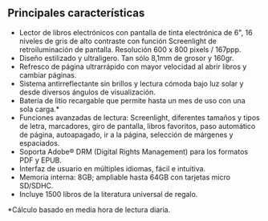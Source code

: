 ## Principales características

- Lector de libros electrónicos con pantalla de tinta electrónica de 6", 16 niveles de gris de alto contraste con función Screenlight de retroiluminación de pantalla. Resolución 600 x 800 pixels / 167ppp. 
- Diseño estilizado y ultraligero. Tan sólo 8,1mm de grosor y 160gr.
- Refresco de página ultrarrápido con mayor velocidad al abrir libros y cambiar páginas.
- Sistema antirreflectante sin brillos y lectura cómoda bajo luz solar y desde diversos ángulos de visualización.
- Batería de litio recargable que permite hasta un mes de uso con una sola carga.*
- Funciones avanzadas de lectura: Screenlight, diferentes tamaños y tipos de letra, marcadores, giro de pantalla, libros favoritos, paso automático de página, autoapagado, ir a la página, selección de márgenes y espaciados.
- Soporta Adobe® DRM (Digital Rights Management) para los formatos PDF y EPUB.
- Interfaz de usuario en múltiples idiomas, fácil e intuitiva.
- Memoria interna: 8GB; ampliable hasta 64GB con tarjetas micro SD/SDHC. 
- Incluye 1500 libros de la literatura universal de regalo.

*Cálculo basado en media hora de lectura diaria.
